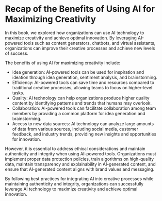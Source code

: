 Recap of the Benefits of Using AI for Maximizing Creativity
=======================================================================

In this book, we explored how organizations can use AI technology to maximize creativity and achieve optimal innovation. By leveraging AI-powered tools such as content generators, chatbots, and virtual assistants, organizations can improve their creative processes and achieve new levels of success.

The benefits of using AI for maximizing creativity include:

* Idea generation: AI-powered tools can be used for inspiration and ideation through idea generation, sentiment analysis, and brainstorming.
* Efficiency: AI-powered tools can save time and resources compared to traditional creative processes, allowing teams to focus on higher-level tasks.
* Quality: AI technology can help organizations produce higher quality content by identifying patterns and trends that humans may overlook.
* Collaboration: AI-powered tools can facilitate collaboration among team members by providing a common platform for idea generation and brainstorming.
* Access to new data sources: AI technology can analyze large amounts of data from various sources, including social media, customer feedback, and industry trends, providing new insights and opportunities for innovation.

However, it is essential to address ethical considerations and maintain authenticity and integrity when using AI-powered tools. Organizations must implement proper data protection policies, train algorithms on high-quality data, maintain transparency and explainability in AI-generated content, and ensure that AI-generated content aligns with brand values and messaging.

By following best practices for integrating AI into creative processes while maintaining authenticity and integrity, organizations can successfully leverage AI technology to maximize creativity and achieve optimal innovation.


